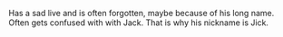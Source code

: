Has a sad live and is often forgotten, maybe because of his long name.
Often gets confused with with Jack. That is why his nickname is Jick.
